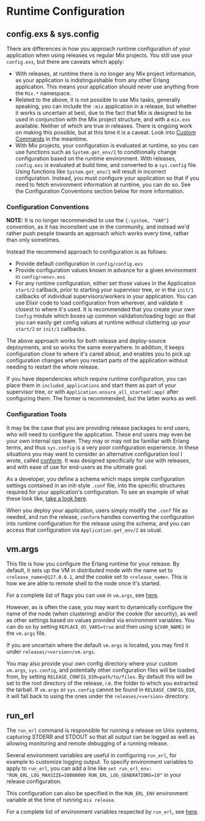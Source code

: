 # Runtime Configuration

## config.exs & sys.config

There are differences in how you approach runtime configuration of your application
when using releases vs regular Mix projects. You still use your `config.exs`, but
there are caveats which apply:

- With releases, at runtime there is no longer any Mix project information, as your
  application is indistinguishable from any other Erlang application. This means your
  application should never use anything from the `Mix.*` namespace.
- Related to the above, it is not possible to use Mix tasks, generally speaking, you
  can include the `:mix` application in a release, but whether it works is uncertain at
  best, due to the fact that Mix is designed to be used in conjunction with the Mix project
  structure, and with a `mix.exs` available. Neither of which are true in releases. There is ongoing
  work on making this possible, but at this time it is a caveat. Look into [Custom Commands](https://hexdocs.pm/distillery/custom-commands.html)
  in the meantime.
- With Mix projects, your configuration is evaluated at runtime, so you can use
  functions such as `System.get_env/1` to conditionally change configuration
  based on the runtime environment. With releases, `config.exs` is evaluated at
  build time, and converted to a `sys.config` file. Using functions like
  `System.get_env/1` will result in incorrect configuration. Instead, you must configure
  your application so that if you need to fetch environment information at runtime, you
  can do so. See the Configuration Conventions section below for more information.

### Configuration Conventions

**NOTE:** It is no longer recommended to use the `{:system, "VAR"}` convention, as it has inconsitent
use in the community, and instead we'd rather push people towards an approach which works every time,
rather than only sometimes.

Instead the recommend approach to configuration is as follows:

- Provide default configuration in `config/config.exs`
- Provide configuration values known in advance for a given environment in `config/<env>.exs`
- For any runtime configuration, either set those values in the Application `start/2` callback, prior
to starting your supervisor tree, or in the `init/1` callbacks of individual supervisors/workers in your application.
You can use Elixir code to load configuration from wherever, and validate it closest to where it's used. It is recommended
that you create your own `Config` module which boxes up common validation/loading logic so that you can easily get config
values at runtime without cluttering up your `start/2` or `init/1` callbacks.

The above approach works for both release and deploy-source deployments, and so works the same everywhere. In addition,
it keeps configuration close to where it's cared about, and enables you to pick up configuration changes when you restart
parts of the application without needing to restart the whole release.

If you have dependencies which require runtime configuration, you can place them in `included_applications` and start them
as part of your supervisor tree, or with `Application.ensure_all_started(:app)` after configuring them. The former is recommended,
but the latter works as well.

### Configuration Tools

It may be the case that you are providing release packages to end users, who will need to configure the
application. These end users may even be your own internal ops team. They may or may not be familiar with
Erlang terms, and thus `sys.config` is a very poor configuration experience. In these situations you may
want to consider an alternative configuration tool I wrote, called [conform](https://github.com/bitwalker/conform).
It was designed specifically for use with releases, and with ease of use for end-users as the ultimate goal.

As a developer, you define a schema which maps simple configuration settings contained in an init-style `.conf` file,
into the specific structures required for your application's configuration. To see an example of what these look
like, [take a look here](https://github.com/bitwalker/conform#conf-files-and-schema-files).

When you deploy your application, users simply modify the `.conf` file as needed, and run the release, `conform` handles
converting the configuration into runtime configuration for the release using the schema, and you can access that
configuration via `Application.get_env/2` as usual.

## vm.args

This file is how you configure the Erlang runtime for your release. By default, it sets up the VM in distributed mode
with the name set to `<release_name>@127.0.0.1`, and the cookie set to `<release_name>`. This is how we are able to
remote shell to the node once it's started.

For a complete list of flags you can use in `vm.args`, see [here](http://erlang.org/doc/man/erl.html).

However, as is often the case, you may want to dynamically configure the name of the node (when clustering) and/or
the cookie (for security), as well as other settings based on values provided via environment variables. You can do
so by setting `REPLACE_OS_VARS=true` and then using `${VAR_NAME}` in the `vm.args` file.

If you are uncertain where the default `vm.args` is located, you may find it under `releases/<version>/vm.args`.

You may also provide your own config directory where your custom `vm.args`, `sys.config`, and potentially other
configuration files will be loaded from, by setting `RELEASE_CONFIG_DIR=path/to/files`. By default this will be set
to the root directory of the release, i.e. the folder to which you extracted the tarball. If `vm.args` or `sys.config`
cannot be found in `RELEASE_CONFIG_DIR`, it will fall back to using the ones under the `releases/<version>` directory.

## run\_erl

The `run_erl` command is responsible for running a release on Unix systems,
capturing STDERR and STDOUT so that all output can be logged as well as
allowing monitoring and remote debugging of a running release.

Several environment variables are useful in configuring `run_erl`, for
example to customize logging output.  To specify environment variables to
apply to `run_erl`, you can add a line like
`set run_erl_env: "RUN_ERL_LOG_MAXSIZE=10000000 RUN_ERL_LOG_GENERATIONS=10"`
in your release configuration.

This configuration can also be specified in the `RUN_ERL_ENV`
environment variable at the time of running `mix release`.

For a complete list of environment variables respected by `run_erl`, see
[here](http://erlang.org/doc/man/run_erl.html).

